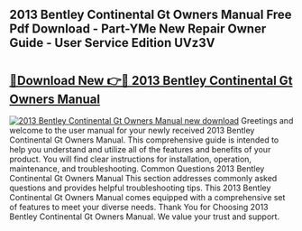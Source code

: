 ## 2013 Bentley Continental Gt Owners Manual Free Pdf Download - Part-YMe New Repair Owner Guide - User Service Edition UVz3V

# <h2><a href="http://bc15738.oget.top/?id=2013+Bentley+Continental+Gt+Owners+Manual">🔗Download New 👉🔴 2013 Bentley Continental Gt Owners Manual</a></h2>

[![2013 Bentley Continental Gt Owners Manual new download](https://i.imgur.com/5g1atiW.png)](http://bc15738.oget.top/?id=2013+Bentley+Continental+Gt+Owners+Manual)
Greetings and welcome to the user manual for your newly received 2013 Bentley Continental Gt Owners Manual. This comprehensive guide is intended to help you understand and utilize all of the features and benefits of your product. You will find clear instructions for installation, operation, maintenance, and troubleshooting. Common Questions 2013 Bentley Continental Gt Owners Manual This section addresses commonly asked questions and provides helpful troubleshooting tips. This 2013 Bentley Continental Gt Owners Manual comes equipped with a comprehensive set of features to meet your diverse needs. Thank You for Choosing 2013 Bentley Continental Gt Owners Manual. We value your trust and support.
